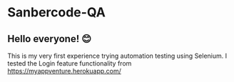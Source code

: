 # Sanbercode-QA

## Hello everyone! 😊
This is my very first experience trying automation testing using Selenium. I tested the Login feature functionality from https://myappventure.herokuapp.com/
